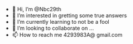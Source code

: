 - 👋 Hi, I’m @Nbc29th
- 👀 I’m interested in gretting some true answers
- 🌱 I’m currently learning to not be a fool 
- 💞️ I’m looking to collaborate on ...
- 📫 How to reach me 4293983A@ gmail.com

<!---
Nbc29th/Nbc29th is a ✨ special ✨ repository because its `README.md` (this file) appears on your GitHub profile.
You can click the Preview link to take a look at your changes.
--->
